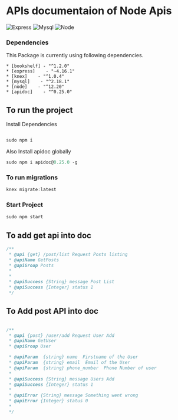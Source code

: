 # APIs documentaion of Node Apis
![Express](https://camo.githubusercontent.com/0566752248b4b31b2c4bdc583404e41066bd0b6726f310b73e1140deefcc31ac/68747470733a2f2f692e636c6f756475702e636f6d2f7a6659366c4c376546612d3330303078333030302e706e67)
![Mysql](https://avatars.githubusercontent.com/u/2452804?s=200&v=4)
![Node](https://camo.githubusercontent.com/720ed473d178f9380291709d2223860ade4f3c7bc368e3fea1ad057b8dc9c6f5/68747470733a2f2f6e6f64656a732e6f72672f7374617469632f696d616765732f6c6f676f2d6c696768742e737667)

### Dependencies

This Package is currently using following dependencies.
```
* [bookshelf] - "^1.2.0"
* [express]    - "~4.16.1"
* [knex]    - "^1.0.4"
* [mysql]    - "^2.18.1"
* [node]    - "^12.20"
* [apidoc]    - "^0.25.0"
```

## To run the project

Install Dependencies
```js

sudo npm i

```

Also Install apidoc globally

```js
sudo npm i apidoc@0.25.0 -g
````

### To run migrations
```js
knex migrate:latest

````


### Start Project
```js
sudo npm start

````

## To add get api into doc

```js
/**
 * @api {get} /post/list Request Posts listing
 * @apiName GetPosts
 * @apiGroup Posts
 *
 *
 * @apiSuccess {String} message Post List
 * @apiSuccess {Integer} status 1
 */


```

## To Add post API  into doc

```js

/**
 * @api {post} /user/add Request User Add
 * @apiName GetUser
 * @apiGroup User

 * @apiParam  {string} name  Firstname of the User
 * @apiParam  {string} email  Email of the User
 * @apiParam  {string} phone_number  Phone Number of user
 * 
 * @apiSuccess {String} message Users Add
 * @apiSuccess {Integer} status 1
 * 
 * @apiError {String} message Something went wrong
 * @apiError {Integer} status 0
 * 
 */
 
````
